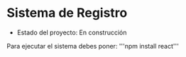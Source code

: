 <h1>Sistema de Registro</h1>

- Estado del proyecto: En construcción

Para ejecutar el sistema debes poner:
'''npm install react'''

